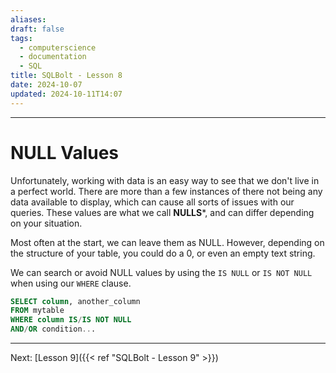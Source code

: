 ```yaml
---
aliases: 
draft: false
tags:
  - computerscience
  - documentation
  - SQL
title: SQLBolt - Lesson 8
date: 2024-10-07
updated: 2024-10-11T14:07
---
```


-------------------------------------------------------------------------------

# NULL Values

Unfortunately, working with data is an easy way to see that we don't live in a perfect world. There are more than a few instances of there not being any data available to display, which can cause all sorts of issues with our queries. These values are what we call **NULLS***, and can differ depending on your situation.

Most often at the start, we can leave them as NULL. However, depending on the structure of your table, you could do a 0, or even an empty text string.

We can search or avoid NULL values by using the `IS NULL` or `IS NOT NULL` when using our `WHERE` clause.

```SQL
SELECT column, another_column
FROM mytable
WHERE column IS/IS NOT NULL
AND/OR condition...
```


---
Next: 
[Lesson 9]({{< ref "SQLBolt - Lesson 9" >}}) 

